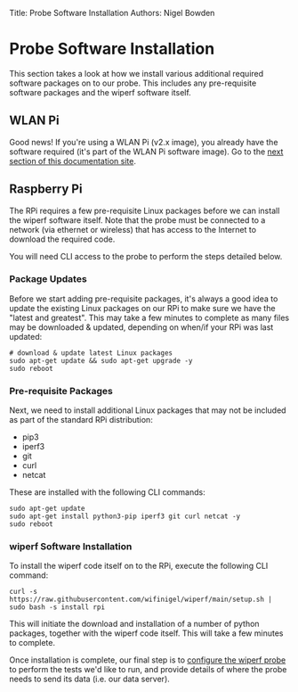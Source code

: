 Title: Probe Software Installation
Authors: Nigel Bowden

# Probe Software Installation
This section takes a look at how we install various additional required software packages on to our probe. This includes any pre-requisite software packages and the wiperf software itself.

## WLAN Pi
Good news! If you're using a WLAN Pi (v2.x image), you already have the software required (it's part of the WLAN Pi software image). Go to the [next section of this documentation site](probe_configure.md).

## Raspberry Pi
The RPi requires a few pre-requisite Linux packages before we can install the wiperf software itself. Note that the probe must be connected to a network (via ethernet or wireless) that has access to the Internet to download the required code.

You will need CLI access to the probe to perform the steps detailed below.

### Package Updates
Before we start adding pre-requisite packages, it's always a good idea to update the existing Linux packages on our RPi to make sure we have the "latest and greatest". This may take a few minutes to complete as many files may be downloaded & updated, depending on when/if your RPi was last updated:

```
# download & update latest Linux packages
sudo apt-get update && sudo apt-get upgrade -y
sudo reboot
```

### Pre-requisite Packages
Next, we need to install additional Linux packages that may not be included as part of the standard RPi distribution: 

- pip3
- iperf3
- git 
- curl
- netcat

These are installed with the following CLI commands:

```
sudo apt-get update
sudo apt-get install python3-pip iperf3 git curl netcat -y
sudo reboot
```

### wiperf Software Installation
To install the wiperf code itself on to the RPi, execute the following CLI command:

```
curl -s https://raw.githubusercontent.com/wifinigel/wiperf/main/setup.sh | sudo bash -s install rpi
```

This will initiate the download and installation of a number of python packages, together with the wiperf code itself. This will take a few minutes to complete.


Once installation is complete, our final step is to [configure the wiperf probe](probe_configure.md) to perform the tests we'd like to run, and provide details of where the probe needs to send its data (i.e. our data server).
     

